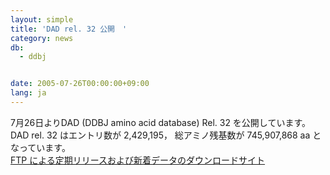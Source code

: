 ```yaml
---
layout: simple
title: 'DAD rel. 32 公開　'
category: news
db:
  - ddbj


date: 2005-07-26T00:00:00+09:00
lang: ja
---
```


7月26日よりDAD (DDBJ amino acid database) Rel. 32 を公開しています。 DAD rel. 32 はエントリ数が 2,429,195， 総アミノ残基数が 745,907,868 aa となっています。<br><a href="/services/index.html">FTP による定期リリースおよび新着データのダウンロードサイト</a>
